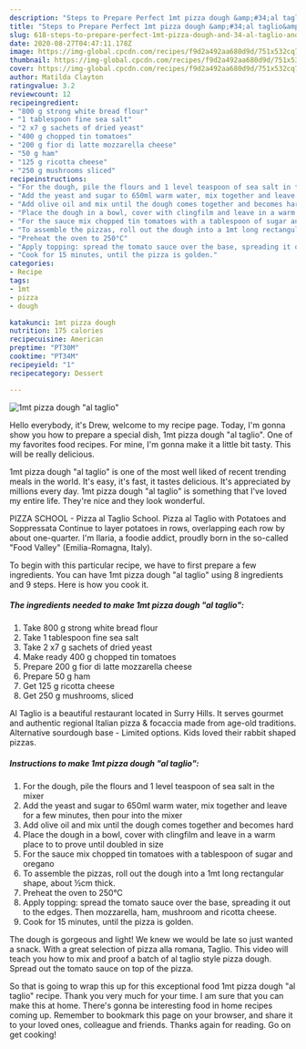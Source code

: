 ```yaml
---
description: "Steps to Prepare Perfect 1mt pizza dough &amp;#34;al taglio&amp;#34;"
title: "Steps to Prepare Perfect 1mt pizza dough &amp;#34;al taglio&amp;#34;"
slug: 618-steps-to-prepare-perfect-1mt-pizza-dough-and-34-al-taglio-and-34
date: 2020-08-27T04:47:11.178Z
image: https://img-global.cpcdn.com/recipes/f9d2a492aa680d9d/751x532cq70/1mt-pizza-dough-al-taglio-recipe-main-photo.jpg
thumbnail: https://img-global.cpcdn.com/recipes/f9d2a492aa680d9d/751x532cq70/1mt-pizza-dough-al-taglio-recipe-main-photo.jpg
cover: https://img-global.cpcdn.com/recipes/f9d2a492aa680d9d/751x532cq70/1mt-pizza-dough-al-taglio-recipe-main-photo.jpg
author: Matilda Clayton
ratingvalue: 3.2
reviewcount: 12
recipeingredient:
- "800 g strong white bread flour"
- "1 tablespoon fine sea salt"
- "2 x7 g sachets of dried yeast"
- "400 g chopped tin tomatoes"
- "200 g fior di latte mozzarella cheese"
- "50 g ham"
- "125 g ricotta cheese"
- "250 g mushrooms sliced"
recipeinstructions:
- "For the dough, pile the flours and 1 level teaspoon of sea salt in the mixer"
- "Add the yeast and sugar to 650ml warm water, mix together and leave for a few minutes, then pour into the mixer"
- "Add olive oil and mix until the dough comes together and becomes hard"
- "Place the dough in a bowl, cover with clingfilm and leave in a warm place to to prove until doubled in size"
- "For the sauce mix chopped tin tomatoes with a tablespoon of sugar and oregano"
- "To assemble the pizzas, roll out the dough into a 1mt long rectangular shape, about ½cm thick."
- "Preheat the oven to 250°C"
- "Apply topping: spread the tomato sauce over the base, spreading it out to the edges. Then mozzarella, ham, mushroom and ricotta cheese."
- "Cook for 15 minutes, until the pizza is golden."
categories:
- Recipe
tags:
- 1mt
- pizza
- dough

katakunci: 1mt pizza dough 
nutrition: 175 calories
recipecuisine: American
preptime: "PT30M"
cooktime: "PT34M"
recipeyield: "1"
recipecategory: Dessert

---
```



![1mt pizza dough &#34;al taglio&#34;](https://img-global.cpcdn.com/recipes/f9d2a492aa680d9d/751x532cq70/1mt-pizza-dough-al-taglio-recipe-main-photo.jpg)

Hello everybody, it's Drew, welcome to my recipe page. Today, I'm gonna show you how to prepare a special dish, 1mt pizza dough &#34;al taglio&#34;. One of my favorites food recipes. For mine, I'm gonna make it a little bit tasty. This will be really delicious.

1mt pizza dough &#34;al taglio&#34; is one of the most well liked of recent trending meals in the world. It's easy, it's fast, it tastes delicious. It's appreciated by millions every day. 1mt pizza dough &#34;al taglio&#34; is something that I've loved my entire life. They're nice and they look wonderful.

PIZZA SCHOOL - Pizza al Taglio School. Pizza al Taglio with Potatoes and Soppressata Continue to layer potatoes in rows, overlapping each row by about one-quarter. I&#39;m Ilaria, a foodie addict, proudly born in the so-called &#34;Food Valley&#34; (Emilia-Romagna, Italy).


To begin with this particular recipe, we have to first prepare a few ingredients. You can have 1mt pizza dough &#34;al taglio&#34; using 8 ingredients and 9 steps. Here is how you cook it.

<!--inarticleads1-->

##### The ingredients needed to make 1mt pizza dough &#34;al taglio&#34;:

1. Take 800 g strong white bread flour
1. Take 1 tablespoon fine sea salt
1. Take 2 x7 g sachets of dried yeast
1. Make ready 400 g chopped tin tomatoes
1. Prepare 200 g fior di latte mozzarella cheese
1. Prepare 50 g ham
1. Get 125 g ricotta cheese
1. Get 250 g mushrooms, sliced


Al Taglio is a beautiful restaurant located in Surry Hills. It serves gourmet and authentic regional Italian pizza &amp; focaccia made from age-old traditions. Alternative sourdough base - Limited options. Kids loved their rabbit shaped pizzas. 

<!--inarticleads2-->

##### Instructions to make 1mt pizza dough &#34;al taglio&#34;:

1. For the dough, pile the flours and 1 level teaspoon of sea salt in the mixer
1. Add the yeast and sugar to 650ml warm water, mix together and leave for a few minutes, then pour into the mixer
1. Add olive oil and mix until the dough comes together and becomes hard
1. Place the dough in a bowl, cover with clingfilm and leave in a warm place to to prove until doubled in size
1. For the sauce mix chopped tin tomatoes with a tablespoon of sugar and oregano
1. To assemble the pizzas, roll out the dough into a 1mt long rectangular shape, about ½cm thick.
1. Preheat the oven to 250°C
1. Apply topping: spread the tomato sauce over the base, spreading it out to the edges. Then mozzarella, ham, mushroom and ricotta cheese.
1. Cook for 15 minutes, until the pizza is golden.


The dough is gorgeous and light! We knew we would be late so just wanted a snack. With a great selection of pizza alla romana, Taglio. This video will teach you how to mix and proof a batch of al taglio style pizza dough. Spread out the tomato sauce on top of the pizza. 

So that is going to wrap this up for this exceptional food 1mt pizza dough &#34;al taglio&#34; recipe. Thank you very much for your time. I am sure that you can make this at home. There's gonna be interesting food in home recipes coming up. Remember to bookmark this page on your browser, and share it to your loved ones, colleague and friends. Thanks again for reading. Go on get cooking!
